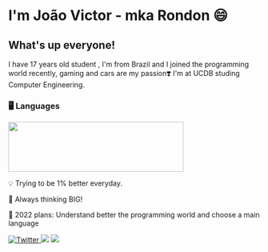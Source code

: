 
# I'm João Victor - mka Rondon 😄
## What's up everyone! 

I have 17 years old student , I'm from Brazil and I joined the programming world recently, gaming and cars are my passion❣️ I'm at UCDB studing Computer Engineering.

### 🖥️ Languages

<img src="https://media2.giphy.com/media/W22b2eea2XxB6DiTWg/giphy.gif?cid=ecf05e47t2ot8wik9phjwekgdq6aj69amiw66ej5xws8ws2s&rid=giphy.gif&ct=g" width="350" height='100'>

<div display="inline-block">
 <p align="left"> 💡 Trying to be 1% better everyday.
 <p align="left"> 🚀 Always thinking BIG!
 <p align="left"> 👀 2022 plans: Understand better the programming world and choose a main language
</div>
<div>
  <a href="https://twitter.com/jvrondoon" target="_blank"><img alt="Twitter" src="https://img.shields.io/badge/twitter-%231DA1F2.svg?&style=for-the-badge&logo=twitter&logoColor=white" />
  <a href="https://instagram.com/jvrondoon" target="_blank"><img src="https://img.shields.io/badge/-Instagram-%23E4405F?style=for-the-badge&logo=instagram&logoColor=white" target="_blank"></a>
  <a href="https://www.linkedin.com/in/joao-victor-rondon-vincensi/" target="_blank"><img src="https://img.shields.io/badge/-LinkedIn-%230077B5?style=for-the-badge&logo=linkedin&logoColor=white" target="_blank"></a> 
</div>

